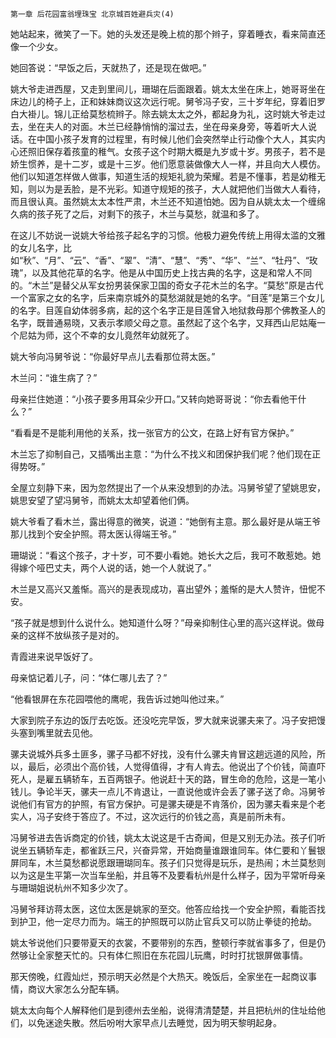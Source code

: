     第一章 后花园富翁埋珠宝 北京城百姓避兵灾(4) 

   她站起来，微笑了一下。她的头发还是晚上梳的那个辫子，穿着睡衣，看来简直还像一个少女。

   她回答说：“早饭之后，天就热了，还是现在做吧。”

   姚大爷走进西屋，又走到里间儿，珊瑚在后面跟着。姚太太坐在床上，她哥哥坐在床边儿的椅子上，正和妹妹商议这次远行呢。舅爷冯子安，三十岁年纪，穿着旧罗白大褂儿。锦儿正给莫愁梳辫子。除去姚太太之外，都起身为礼，这时姚大爷走过去，坐在夫人的对面。木兰已经静悄悄的溜过去，坐在母亲身旁，等着听大人说话。在中国小孩子发育的过程里，有时候儿他们会突然举止行动像个大人，其实内心还照旧保存着孩童的稚气。女孩子这个时期大概是九岁或十岁。男孩子，若不是娇生惯养，是十二岁，或是十三岁。他们愿意装做像大人一样，并且向大人模仿。他们以知道怎样做人做事，知道生活的规矩礼貌为荣耀。若是不懂事，若是幼稚无知，则以为是丢脸，是不光彩。知道守规矩的孩子，大人就把他们当做大人看待，而且很认真。虽然姚太太本性严肃，木兰还不知道怕她。因为自从姚太太一个缠绵久病的孩子死了之后，对剩下的孩子，木兰与莫愁，就温和多了。

   在这儿不妨说一说姚大爷给孩子起名字的习惯。他极力避免传统上用得太滥的文雅的女儿名字，比如“秋”、“月”、“云”、“香”、“翠”、“清”、“慧”、“秀”、“华”、“兰”、“牡丹”、“玫瑰”，以及其他花草的名字。他是从中国历史上找古典的名字，这是和常人不同的。“木兰”是替父从军女扮男装保家卫国的奇女子花木兰的名字。“莫愁”原是古代一个富家之女的名字，后来南京城外的莫愁湖就是她的名字。“目莲”是第三个女儿的名字。目莲自幼体弱多病，起的这个名字正是目莲曾入地狱救母那个佛教圣人的名字，既普通易晓，又表示孝顺父母之意。虽然起了这个名字，又拜西山尼姑庵一个尼姑为师，这个不幸的女儿竟然年幼就死了。

   姚大爷向冯舅爷说：“你最好早点儿去看那位蒋太医。”

   木兰问：“谁生病了？”

   母亲拦住她道：“小孩子要多用耳朵少开口。”又转向她哥哥说：“你去看他干什么？”

   “看看是不是能利用他的关系，找一张官方的公文，在路上好有官方保护。”

   木兰忘了抑制自己，又插嘴出主意：“为什么不找义和团保护我们呢？他们现在正得势呀。”

   全屋立刻静下来，因为忽然提出了一个从来没想到的办法。冯舅爷望了望姚思安，姚思安望了望冯舅爷，而姚太太却望着他们俩。

   姚大爷看了看木兰，露出得意的微笑，说道：“她倒有主意。那么最好是从端王爷那儿找到个安全护照。蒋太医认得端王爷。”

   珊瑚说：“看这个孩子，才十岁，可不要小看她。她长大之后，我可不敢惹她。她得嫁个哑巴丈夫，两个人说的话，她一个人就说了。”

   木兰是又高兴又羞惭。高兴的是表现成功，喜出望外；羞惭的是大人赞许，忸怩不安。

   “孩子就是想到什么说什么。她知道什么呀？”母亲抑制住心里的高兴这样说。做母亲的这样不放纵孩子是对的。

   青霞进来说早饭好了。

   母亲惦记着儿子，问：“体仁哪儿去了？”

   “他看银屏在东花园喂他的鹰呢，我告诉过她叫他过来。”

   大家到院子东边的饭厅去吃饭。还没吃完早饭，罗大就来说骡夫来了。冯子安把馒头塞到嘴里就去见他。

   骡夫说城外兵多土匪多，骡子马都不好找，没有什么骡夫肯冒这趟远道的风险，所以，最后，必须出个高价钱，人觉得值得，才有人肯去。他说出了个价钱，简直吓死人，是雇五辆轿车，五百两银子。他说赶十天的路，冒生命的危险，这是一笔小钱儿。争论半天，骡夫一点儿不肯退让，一直说他或许会丢了骡子送了命。冯舅爷说他们有官方的护照，有官方保护。可是骡夫硬是不肯落价，因为骡夫看来是个老实人，冯子安终于答应了。不过，这次远行的价钱之高，真是前所未有。

   冯舅爷进去告诉商定的价钱，姚太太说这是千古奇闻，但是又别无办法。孩子们听说坐五辆轿车走，都雀跃三尺，兴奋异常，开始商量谁跟谁同车。体仁要和丫鬟银屏同车，木兰莫愁都说愿跟珊瑚同车。孩子们只觉得是玩乐，是热闹；木兰莫愁则以为这是生平第一次当车坐船，并且等不及要看杭州是什么样子，因为平常听母亲与珊瑚姐说杭州不知多少次了。

   冯舅爷拜访蒋太医，这位太医是姚家的至交。他答应给找一个安全护照，看能否找到护卫，他一定尽力而为。端王的护照既可以防止官兵又可以防止拳徒的抢劫。

   姚太爷说他们只要带夏天的衣裳，不要带别的东西，整顿行李就省事多了，但是仍然够让全家整天忙的。只有体仁照旧在东花园儿玩鹰，时时打扰银屏做事情。

   那天傍晚，红霞灿烂，预示明天必然是个大热天。晚饭后，全家坐在一起商议事情，商议大家怎么分配车辆。

   姚太太向每个人解释他们是到德州去坐船，说得清清楚楚，并且把杭州的住址给他们，以免迷途失散。然后吩咐大家早点儿去睡觉，因为明天黎明起身。

